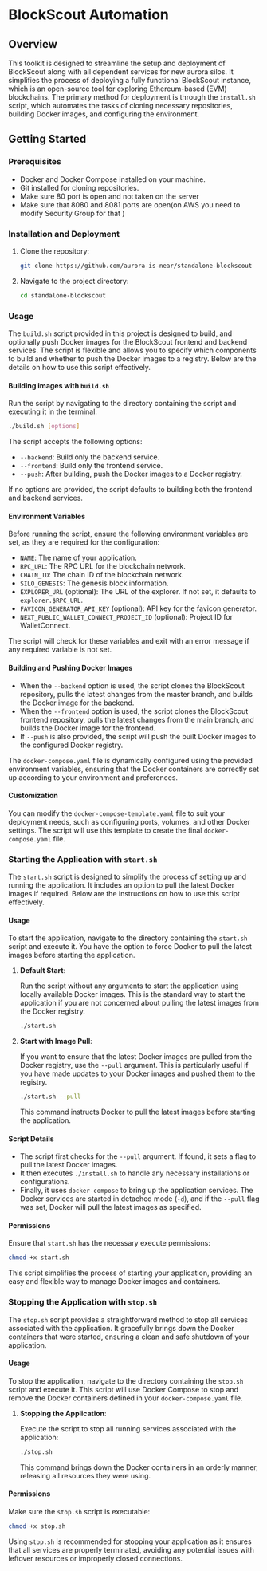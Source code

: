 # BlockScout Automation

## Overview

This toolkit is designed to streamline the setup and deployment of BlockScout along with all dependent services for new aurora silos. It simplifies the process of deploying a fully functional BlockScout instance, which is an open-source tool for exploring Ethereum-based (EVM) blockchains. The primary method for deployment is through the `install.sh` script, which automates the tasks of cloning necessary repositories, building Docker images, and configuring the environment.

## Getting Started

### Prerequisites

- Docker and Docker Compose installed on your machine.
- Git installed for cloning repositories.
- Make sure 80 port is open and not taken on the server
- Make sure that 8080 and 8081 ports are open(on AWS you need to modify Security Group for that )

### Installation and Deployment
1. Clone the repository:
   ```bash
   git clone https://github.com/aurora-is-near/standalone-blockscout
   ```
2. Navigate to the project directory:
   ```bash
   cd standalone-blockscout
   ```

### Usage
The `build.sh` script provided in this project is designed to build, and optionally push Docker images for the BlockScout frontend and backend services. The script is flexible and allows you to specify which components to build and whether to push the Docker images to a registry. Below are the details on how to use this script effectively.

#### Building images with `build.sh`

Run the script by navigating to the directory containing the script and executing it in the terminal:

```sh
./build.sh [options]
```

The script accepts the following options:

- `--backend`: Build only the backend service.
- `--frontend`: Build only the frontend service.
- `--push`: After building, push the Docker images to a Docker registry.

If no options are provided, the script defaults to building both the frontend and backend services.

#### Environment Variables

Before running the script, ensure the following environment variables are set, as they are required for the configuration:

- `NAME`: The name of your application.
- `RPC_URL`: The RPC URL for the blockchain network.
- `CHAIN_ID`: The chain ID of the blockchain network.
- `SILO_GENESIS`: The genesis block information.
- `EXPLORER_URL` (optional): The URL of the explorer. If not set, it defaults to `explorer.$RPC_URL`.
- `FAVICON_GENERATOR_API_KEY` (optional): API key for the favicon generator.
- `NEXT_PUBLIC_WALLET_CONNECT_PROJECT_ID` (optional): Project ID for WalletConnect.

The script will check for these variables and exit with an error message if any required variable is not set.

#### Building and Pushing Docker Images

- When the `--backend` option is used, the script clones the BlockScout repository, pulls the latest changes from the master branch, and builds the Docker image for the backend.
- When the `--frontend` option is used, the script clones the BlockScout frontend repository, pulls the latest changes from the main branch, and builds the Docker image for the frontend.
- If `--push` is also provided, the script will push the built Docker images to the configured Docker registry.

The `docker-compose.yaml` file is dynamically configured using the provided environment variables, ensuring that the Docker containers are correctly set up according to your environment and preferences.

#### Customization

You can modify the `docker-compose-template.yaml` file to suit your deployment needs, such as configuring ports, volumes, and other Docker settings. The script will use this template to create the final `docker-compose.yaml` file.

### Starting the Application with `start.sh`

The `start.sh` script is designed to simplify the process of setting up and running the application. It includes an option to pull the latest Docker images if required. Below are the instructions on how to use this script effectively.

#### Usage

To start the application, navigate to the directory containing the `start.sh` script and execute it. You have the option to force Docker to pull the latest images before starting the application.

1. **Default Start**:
   
   Run the script without any arguments to start the application using locally available Docker images. This is the standard way to start the application if you are not concerned about pulling the latest images from the Docker registry.

   ```sh
   ./start.sh
   ```

2. **Start with Image Pull**:
   
   If you want to ensure that the latest Docker images are pulled from the Docker registry, use the `--pull` argument. This is particularly useful if you have made updates to your Docker images and pushed them to the registry.

   ```sh
   ./start.sh --pull
   ```

   This command instructs Docker to pull the latest images before starting the application.

#### Script Details

- The script first checks for the `--pull` argument. If found, it sets a flag to pull the latest Docker images.
- It then executes `./install.sh` to handle any necessary installations or configurations.
- Finally, it uses `docker-compose` to bring up the application services. The Docker services are started in detached mode (`-d`), and if the `--pull` flag was set, Docker will pull the latest images as specified.

#### Permissions

Ensure that `start.sh` has the necessary execute permissions:

```sh
chmod +x start.sh
```

This script simplifies the process of starting your application, providing an easy and flexible way to manage Docker images and containers.

### Stopping the Application with `stop.sh`

The `stop.sh` script provides a straightforward method to stop all services associated with the application. It gracefully brings down the Docker containers that were started, ensuring a clean and safe shutdown of your application.

#### Usage

To stop the application, navigate to the directory containing the `stop.sh` script and execute it. This script will use Docker Compose to stop and remove the Docker containers defined in your `docker-compose.yaml` file.

1. **Stopping the Application**:
   
   Execute the script to stop all running services associated with the application:

   ```sh
   ./stop.sh
   ```

   This command brings down the Docker containers in an orderly manner, releasing all resources they were using.

#### Permissions

Make sure the `stop.sh` script is executable:

```sh
chmod +x stop.sh
```

Using `stop.sh` is recommended for stopping your application as it ensures that all services are properly terminated, avoiding any potential issues with leftover resources or improperly closed connections.